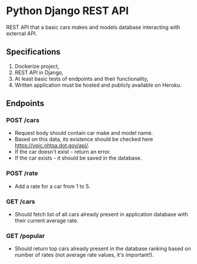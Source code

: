 # Python Django REST API

REST API that a basic cars makes and models database interacting with external API.

## Specifications

1) Dockerize project,
2) REST API in Django,
3) At least basic tests of endpoints and their functionality,
4) Written application must be hosted and publicly available on Heroku.

## Endpoints 

### POST /cars

* Request body should contain car make and model name.
* Based on this data, its existence should be checked here https://vpic.nhtsa.dot.gov/api/.
* If the car doesn't exist - return an error.
* If the car exists - it should be saved in the database.

### POST /rate

* Add a rate for a car from 1 to 5.

### GET /cars

* Should fetch list of all cars already present in application database with their current average rate.

### GET /popular

* Should return top cars already present in the database ranking based on number of rates (not average rate values, it's important!).
